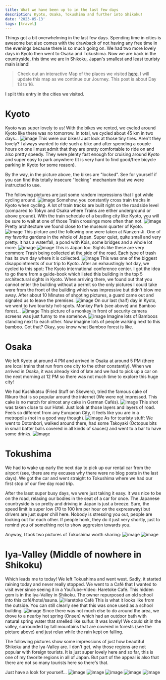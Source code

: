 ```yaml
---
title: What we have been up to in the last few days
description: Kyoto, Osaka, Tokushima and further into Shikoku!
date: '2023-05-13'
tags: [travel]
---
```


Things got a bit overwhelming in the last few days. Spending time in cities is awesome but also comes with the drawback of not having any free time in the evenings because there is so much going on. We had two more lovely days in Kyoto then went to Osaka and Tokushima. Now we are back in the countryside, this time we are in Shikoku, Japan's smallest and least touristy main island!

> Check out an interactive Map of the places we visited [here](https://wanderlog.com/view/ipgoeoyijw/japan-trip/shared). I will update this map as we continue our Journey. This post is about Day 13 to 16.

I split this entry in the cities we visited.


# Kyoto

Kyoto was super lovely to us! With the bikes we rented, we cycled around Kyoto like there was no tomorrow. In total, we cycled about 45 km in two days…
![image](/images/japan16/2023-05-10_143551_00.JPG)
This were our bikes! Just look at those tiny tires. Aren't they lovely? I always wanted to ride such a bike and after spending a couple hours on one I must admit that they are pretty comfortable to ride on and also pretty speedy. They were plenty fast enough for cruising around Kyoto and super easy to park anywhere (It is very hard to find good/free bicycle parking in Kyoto for some reason).

By the way, in the picture above, the bikes are "locked". See for yourself if you can find this totally insecure "locking" mechanism that we were instructed to use.

The following pictures are just some random impressions that I got while cycling around.
![image](/images/japan16/2023-05-10_114822_00.JPG)
Somehow, you constantly cross train tracks in Kyoto when cycling. A lot of train tracks are built right on the roadside level (compared to Tokyo and Osaka where Trains are either underground or above ground). With the train schedule of a bustling city like Kyoto, you will be sure to wait at one of those Train crossings more often than not.
![image](/images/japan16/2023-05-10_122317_00.JPG)
Pretty architecture we found close to the museum quarter of Kyoto.
![image](/images/japan16/2023-05-10_131512_00.JPG)
This picture and the following one were taken at Nanzen-Ji. One of my favorite gardens in the whole of Japan. Super quiet, quite small and very pretty. It has a waterfall, a pond with Kois, some bridges and a whole lot more.
![image](/images/japan16/2023-05-10_131632_00.JPG)
![image](/images/japan16/2023-05-10_143716_00.JPG)
This is Japan too: Sights like these are very common: Trash being collected at the side of the road. Each type of trash has its own day where it is collected.
![image](/images/japan16/2023-05-10_155410_00.JPG)
This was one of the biggest disappointments of our trip to Kyoto. After an exhaustingly hot day, we cycled to this spot: The Kyoto international conference center. I got the idea to go there from a guide-book which listed this building in the top 5 architectural sights in Kyoto. When arriving there, we found out that you cannot enter the building without a permit so the only pictures I could take were from the front of the building which was impressive but didn't blow me away. After about 10 Minutes of shooting pictures, a guard came out and signaled us to leave the premises.
![image](/images/japan16/2023-05-11_123224_00.JPG)
On our last (half) day in Kyoto, we went to two touristy hot-spots. Monkey Park (see above) and Bamboo forest…
![image](/images/japan16/2023-05-11_123617_00.JPG)
This picture of a monkey in front of security camera screens was just funny to me somehow.
![image](/images/japan16/2023-05-11_131359_00.JPG)
Imagine lots of Bamboos standing next to each other. Now imagine lots of people walking next to this bamboo. Got that? Okay, you know what Bamboo forest is like.
# Osaka
We left Kyoto at around 4 PM and arrived in Osaka at around 5 PM (there are local trains that run from one city to the other constantly). When we arrived in Osaka, it was already kind of late and we had to pick up a car on the next morning at 12 PM so there was not much time to explore this huge city!

We had Kushikatsu (Fried Stuff on Skewers), tried the famous cake of Rikuro that is so popular around the internet (We were not impressed. This cake is no match for almost any cake in German Cafés).
![image](/images/japan16/2023-05-11_170348_00.JPG)
This shot was taken close to our Hotel. Just look at those layers and layers of road. Feels so different from any European City, it feels like you are in a metropolis (not in a good way though).
![image](/images/japan16/2023-05-11_201804_00.JPG)
As for touristy stuff: We went to Dotonbori, walked around there, had some Takoyaki (Octopus bits in small batter balls covered in all kinds of sauces) and went to a bar to have some drinks.
![image](/images/japan16/2023-05-11_204721_00.JPG)

# Tokushima
We had to wake up early the next day to pick up our rental car from the airport (see, there are my excuses why there were no blog posts in the last days). We got the car and went straight to Tokushima where we had our first stop of our five day road trip.

After the lasst super busy days, we were just taking it easy. It was nice to be on the road, relaxing our bodies in the seat of a car for once. The Japanese countryside is so pretty and driving in Japan is just a breeze. Sure, the speed limit is super low (70 to 100 km per hour on the expressway) but drivers are just super chill here. Nobody is stressing you out, people are looking out for each other. If people honk, they do it just very shortly, just to remind you of something not to show aggresion towards you.

Anyway, I took two pictures of Tokushima worth sharing:
![image](/images/japan16/2023-05-12_161752_00.JPG)
![image](/images/japan16/2023-05-12_164138_00.JPG)

# Iya-Valley (Middle of nowhere in Shikoku)

Which leads me to today! We left Tokushima and went west. Sadly, it started raining today and never really stopped. We went to a Café that I wanted to visit ever since seeing it in a YouTube-Video: Haretoke Café. This hidden gem is in the Iya-Valley in Shikoku. The owner repurposed an old school into this café/hotel/sauna.
![Haretoke Café](/images/japan16/2023-05-13_141031_00.JPG)
This is what it looks like from the outside. You can still clearly see that this was once used as a school building.
![image](/images/japan16/2023-05-13_154447_00.JPG)
Since there was not much else to do around the area, we drove to a nearby hot spring (Onsen) which had an outdoor bath with natural spring water that smelled like sulfur. It was lovely! We could sit in the valley, surrounded by tall mountains that are covered in forests (see the picture above) and just relax while the rain kept on falling.

The following pictures show some impressions of just how beautiful Shikoku and the Iya-Valley are. I don't get, why those regions are not popular with foreign tourists. It is just super lovely here and so far, this is one of my favorite regions in all of Japan. But part of the appeal is also that there are not so many tourists here so there's that.

Just have a look for yourself…
![image](/images/japan16/2023-05-13_181621_00.JPG)
![image](/images/japan16/2023-05-13_182918_00.JPG)
![image](/images/japan16/2023-05-13_183537_00.JPG)
![image](/images/japan16/2023-05-13_183824_00.JPG)
![image](/images/japan16/2023-05-13_183933_00.JPG)